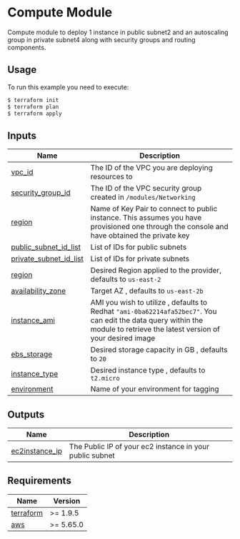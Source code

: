 # Compute Module
Compute module to deploy 1 instance in public subnet2 and an autoscaling group in private subnet4 along with security groups and routing components. 

## Usage
To run this example you need to execute:

```bash
$ terraform init
$ terraform plan
$ terraform apply
```

## Inputs

| Name | Description |
|------|-------------|
| <a name="vpc_id"></a> [vpc_id](#output\_vpc_id) | The ID of the VPC you are deploying resources to |
| <a name="security_group_id"></a> [security_group_id](#output\_security_group_id) | The ID of the VPC security group created in `/modules/Networking` |
| <a name="key_name"></a> [region](#output\_key_name) | Name of Key Pair to connect to public instance. This assumes you have provisioned one through the console and have obtained the private key |
| <a name="public_subnet_id_list"></a> [public_subnet_id_list](#output\_public_subnet_id_list) | List of IDs for public subnets|
| <a name="private_subnet_id_list"></a> [private_subnet_id_list](#output\_private_subnet_id_list) | List of IDs for private subnets|
| <a name="region"></a> [region](#output\_region) | Desired Region applied to the provider, defaults to `us-east-2` |
| <a name="availability_zone"></a> [availability_zone](#output\_availability_zone) | Target AZ , defaults to `us-east-2b` |
| <a name="instance_ami"></a> [instance_ami](#output\_instance_ami) | AMI you wish to utilize , defaults to Redhat `"ami-0ba62214afa52bec7"`. You can edit the data query within the module to retrieve the latest version of your desired image |
| <a name="ebs_storage"></a> [ebs_storage](#output\_ebs_storage) | Desired storage capacity in GB , defaults to `20` |
| <a name="instance_type"></a> [instance_type](#output\_instance_type) | Desired instance type , defaults to `t2.micro` |
| <a name="environment"></a> [environment](#output\_environment) | Name of your environment for tagging |


## Outputs

| Name | Description |
|------|-------------|
| <a name="ec2instance_ip"></a> [ec2instance_ip](#output\_ec2instance_ip) | The Public IP of your ec2 instance in your public subnet |

## Requirements

| Name | Version |
|------|---------|
| <a name="requirement_terraform"></a> [terraform](https://www.terraform.io/downloads.html) | >= 1.9.5 |
| <a name="requirement_aws"></a> [aws](https://registry.terraform.io/providers/hashicorp/aws/latest) | >= 5.65.0 |